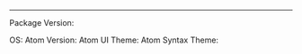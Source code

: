 <!-- Add your content here -->


---
<!-- INSTRUCTION: Complete the information below -->
<!-- project-view package -->
Package Version:
<!--development environment -->
OS:
Atom Version: 
Atom UI Theme:
Atom Syntax Theme:
